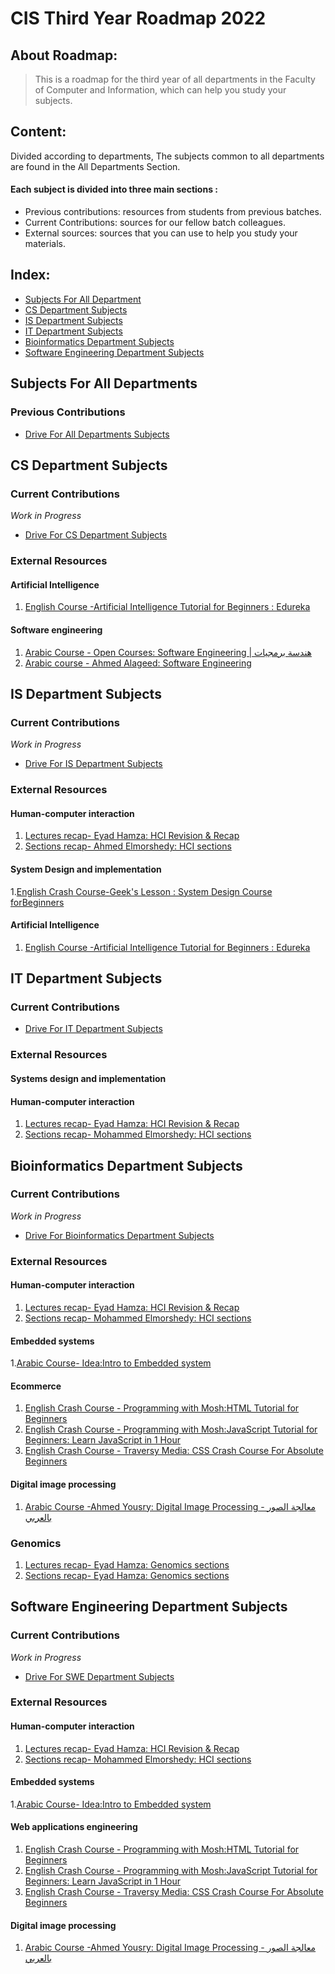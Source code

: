 # CIS Third Year Roadmap 2022

## About Roadmap:
> This is a roadmap for the third year of all departments in the Faculty of Computer and Information, which can help you study your subjects.

## Content:
Divided according to departments, The subjects common to all departments are found in the All Departments Section.

#### Each subject is divided into three main sections :
- Previous contributions: resources from students from previous batches.
- Current Contributions:  sources for our fellow batch colleagues.
- External sources: sources that you can use to help you study your materials.

## Index:
- [Subjects For All Department](#Subjects-For-All-Department)
- [CS Department Subjects](#CS-Department-Subjects)
- [IS Department Subjects](#IS-Department-Subjects)
- [IT Department Subjects](#IT-Department-Subjects)
- [Bioinformatics Department Subjects](#Bioinformatics-Department-Subjects)
- [Software Engineering Department Subjects](#Software-Engineering-Department-Subjects)


## Subjects For All Departments


### Previous Contributions
- [Drive For All Departments Subjects](https://drive.google.com/drive/folders/19G5npgw0notNP1nZ6BcY7V_9ddMnO8CR)


## CS Department Subjects

### Current Contributions
_Work in Progress_

- [Drive For CS Department Subjects](https://drive.google.com/drive/folders/1vIXUxY3eOMcwiT7puyJ3WzwGbv8_t3VE)

### External Resources 

#### Artificial Intelligence
1. [English Course -Artificial Intelligence Tutorial for Beginners : Edureka](https://www.youtube.com/watch?v=JMUxmLyrhSk&ab_channel=edureka%21)
#### Software engineering
1. [Arabic Course - Open Courses: Software Engineering  | هندسة برمجيات](https://www.youtube.com/watch?v=23wr24zdmQM&list=PL08ef9eJxtJZvt5BOsT46vN6kWnflVKH4)
2. [Arabic course - Ahmed Alageed: Software Engineering ](https://www.youtube.com/playlist?list=PLquXYvvn8Qk-Yb-ytydSIePeSwTtQmPSX)

## IS Department Subjects

### Current Contributions
_Work in Progress_

- [Drive For IS Department Subjects](https://drive.google.com/drive/folders/1YnM1A9wRpraZkcHrE-C2ad8xyzK0AesJ)


### External Resources 

####  Human-computer interaction
1. [Lectures recap- Eyad Hamza: HCI Revision & Recap](https://www.youtube.com/watch?v=Q5y9qViQb-Y&list=PLIzoD6CTXb3_Vcbg4V0q60VMxSDK8chPm&ab_channel=EyadHamza-%CF%80%27sSpace)
2. [Sections recap- Ahmed Elmorshedy: HCI sections](https://www.youtube.com/watch?v=TXpQYcyj89s&list=PLIzoD6CTXb39pvum_XWu_qIYB4ujkRezL)
#### System Design and implementation
1.[English Crash Course-Geek's Lesson : System Design Course forBeginners](https://www.youtube.com/watch?v=MbjObHmDbZo&ab_channel=Geek%27sLesson)

#### Artificial Intelligence
1. [English Course -Artificial Intelligence Tutorial for Beginners : Edureka](https://www.youtube.com/watch?v=JMUxmLyrhSk&ab_channel=edureka%21)


## IT Department Subjects

### Current Contributions
- [Drive For IT Department Subjects](https://drive.google.com/drive/folders/1JG20GIsCh96VbtSToLU-LmfMxDOf9207)

### External Resources 
#### Systems design and implementation

####  Human-computer interaction
1. [Lectures recap- Eyad Hamza: HCI Revision & Recap](https://www.youtube.com/watch?v=Q5y9qViQb-Y&list=PLIzoD6CTXb3_Vcbg4V0q60VMxSDK8chPm&ab_channel=EyadHamza-%CF%80%27sSpace)
2. [Sections recap- Mohammed Elmorshedy: HCI sections](https://www.youtube.com/watch?v=TXpQYcyj89s&list=PLIzoD6CTXb39pvum_XWu_qIYB4ujkRezL)

## Bioinformatics Department Subjects

### Current Contributions
_Work in Progress_

- [Drive For Bioinformatics Department Subjects](https://drive.google.com/drive/folders/1RDmYpQLr7ILrRttfPf4MMABE2BgwbUOR)

### External Resources 
####  Human-computer interaction
1. [Lectures recap- Eyad Hamza: HCI Revision & Recap](https://www.youtube.com/watch?v=Q5y9qViQb-Y&list=PLIzoD6CTXb3_Vcbg4V0q60VMxSDK8chPm&ab_channel=EyadHamza-%CF%80%27sSpace)
2. [Sections recap- Mohammed Elmorshedy: HCI sections](https://www.youtube.com/watch?v=TXpQYcyj89s&list=PLIzoD6CTXb39pvum_XWu_qIYB4ujkRezL)
####  Embedded systems
1.[Arabic  Course- Idea:Intro to Embedded system](https://www.youtube.com/playlist?list=PL6XhtJWb6Qa-inO_qYtlG2RkZV7itreUX)
####  Ecommerce
1. [English Crash Course - Programming with Mosh:HTML Tutorial for Beginners](https://www.youtube.com/watch?v=qz0aGYrrlhU&ab_channel=ProgrammingwithMosh)
2. [English Crash Course - Programming with Mosh:JavaScript Tutorial for Beginners: Learn JavaScript in 1 Hour](https://www.youtube.com/watch?v=W6NZfCO5SIk&ab_channel=ProgrammingwithMosh)
3. [English Crash Course - Traversy Media: CSS Crash Course For Absolute Beginners](https://www.youtube.com/watch?v=yfoY53QXEnI&ab_channel=TraversyMedia)

####  Digital image processing
1. [Arabic Course -Ahmed Yousry: Digital Image Processing - معالجة الصور بالعربي](https://www.youtube.com/playlist?list=PLPBnj6azlABbhxzgKfmwNFVXbq2UVEPtm)

### Genomics
1. [Lectures recap- Eyad Hamza: Genomics sections](https://www.youtube.com/watch?v=eMe7rphw5-0&list=PLIzoD6CTXb38QZmCeBt05hJA6ETrqoW0u)
2. [Sections recap- Eyad Hamza: Genomics sections](https://www.youtube.com/watch?v=gl9MM0uA-2o&list=PLIzoD6CTXb3_2cDB3zO37mOt2YOirX8qS)

## Software Engineering Department Subjects

### Current Contributions
_Work in Progress_

- [Drive For SWE Department Subjects](https://drive.google.com/drive/folders/1PYYJKiqB_W8yzwmgBaiaorO3t19W2vtU)

### External Resources 
####  Human-computer interaction
1. [Lectures recap- Eyad Hamza: HCI Revision & Recap](https://www.youtube.com/watch?v=Q5y9qViQb-Y&list=PLIzoD6CTXb3_Vcbg4V0q60VMxSDK8chPm&ab_channel=EyadHamza-%CF%80%27sSpace)
2. [Sections recap- Mohammed Elmorshedy: HCI sections](https://www.youtube.com/watch?v=TXpQYcyj89s&list=PLIzoD6CTXb39pvum_XWu_qIYB4ujkRezL)
####  Embedded systems
1.[Arabic  Course- Idea:Intro to Embedded system](https://www.youtube.com/playlist?list=PL6XhtJWb6Qa-inO_qYtlG2RkZV7itreUX)
####  Web applications engineering
1. [English Crash Course - Programming with Mosh:HTML Tutorial for Beginners](https://www.youtube.com/watch?v=qz0aGYrrlhU&ab_channel=ProgrammingwithMosh)
2. [English Crash Course - Programming with Mosh:JavaScript Tutorial for Beginners: Learn JavaScript in 1 Hour](https://www.youtube.com/watch?v=W6NZfCO5SIk&ab_channel=ProgrammingwithMosh)
3. [English Crash Course - Traversy Media: CSS Crash Course For Absolute Beginners](https://www.youtube.com/watch?v=yfoY53QXEnI&ab_channel=TraversyMedia)

####  Digital image processing
1. [Arabic Course -Ahmed Yousry: Digital Image Processing - معالجة الصور بالعربي](https://www.youtube.com/playlist?list=PLPBnj6azlABbhxzgKfmwNFVXbq2UVEPtm)
